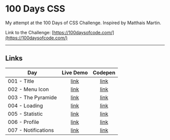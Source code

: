 # 100 Days CSS

My attempt at the 100 Days of CSS Challenge. Inspired by Matthais Martin.

Link to the Challenge: [https://100daysofcode.com/](https://100daysofcode.com/)

---
## Links

| Day | Live Demo | Codepen |
| --- | :---: | :---: |
| 001 - Title | [link](https://adith-a-danthi.github.io/100-Days-CSS/001-Title/) | [link](https://codepen.io/adith-a-danthi/pen/poWYPoL) |
| 002 - Menu Icon | [link](https://adith-a-danthi.github.io/100-Days-CSS/002-MenuIcon/) | [link](https://codepen.io/adith-a-danthi/pen/ZEXPqrw) |
| 003 - The Pyramide |  [link](https://adith-a-danthi.github.io/100-Days-CSS/003-ThePyramide/) | [link](https://codepen.io/adith-a-danthi/pen/YzrMaWV) |
| 004 - Loading | [link](https://adith-a-danthi.github.io/100-Days-CSS/004-Loading/) | [link](https://codepen.io/adith-a-danthi/pen/OJxeJov) |
| 005 - Statistic | [link](https://adith-a-danthi.github.io/100-Days-CSS/005-Statistic/) | [link](https://codepen.io/adith-a-danthi/pen/PoJMpoE) |
| 006 - Profile | [link](https://adith-a-danthi.github.io/100-Days-CSS/006-Profile/) | [link](https://codepen.io/adith-a-danthi/pen/abLepgz) |
| 007 - Notifications | [link](https://adith-a-danthi.github.io/100-Days-CSS/007-Notifications/) | [link](https://codepen.io/adith-a-danthi/pen/WNZVYbR) |